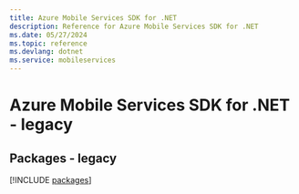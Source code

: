 ```yaml
---
title: Azure Mobile Services SDK for .NET
description: Reference for Azure Mobile Services SDK for .NET
ms.date: 05/27/2024
ms.topic: reference
ms.devlang: dotnet
ms.service: mobileservices
---
```

# Azure Mobile Services SDK for .NET - legacy
## Packages - legacy
[!INCLUDE [packages](mobile-services-index.md)]